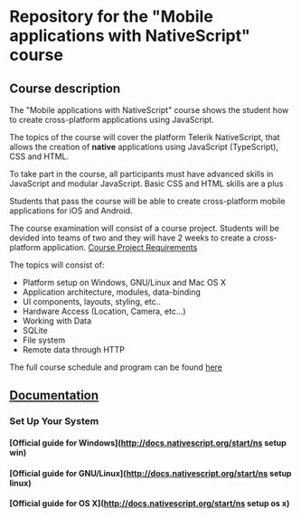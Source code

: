 # Repository for the "Mobile applications with NativeScript" course

<!-- description -->
##  Course description

<!-- Overview -->
The "Mobile applications with NativeScript" course shows the student how to create cross-platform applications using JavaScript.

The topics of the course will cover the platform Telerik NativeScript, that allows the creation of **native** applications using JavaScript (TypeScript), CSS and HTML. 

<!-- Prerequisits -->
To take part in the course, all participants must have advanced skills in JavaScript and modular JavaScript. Basic CSS and HTML skills are a plus

<!-- Value  -->
Students that pass the course will be able to create cross-platform mobile applications for iOS and Android.

<!-- Examination --> 
The course examination will consist of a course project. Students will be devided into teams of two and they will have 2 weeks to create a cross-platform application. [Course Project Requirements](http://) 

<!-- Brief program -->
The topics will consist of:

-  Platform setup on Windows, GNU/Linux and Mac OS X
-  Application architecture, modules, data-binding
-  UI components, layouts, styling, etc..
-  Hardware Access (Location, Camera, etc...)
-  Working with Data
  -  SQLite
  - File system
  - Remote data through HTTP

The full course schedule and program can be found [here](/SCHEDULE.md)

<!-- Documentation -->
## [Documentation](https://docs.nativescript.org/)
### Set Up Your System
#### [Official guide for Windows](http://docs.nativescript.org/start/ns setup win)
#### [Official guide for GNU/Linux](http://docs.nativescript.org/start/ns setup linux)
#### [Official guide for OS X](http://docs.nativescript.org/start/ns setup os x)
